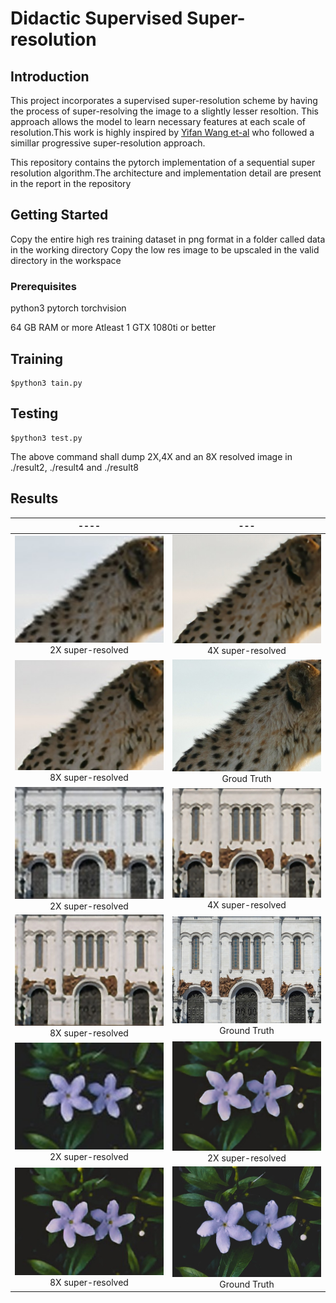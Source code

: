 # Didactic Supervised Super-resolution

## Introduction

This project incorporates a supervised super-resolution scheme by having the process of super-resolving the image to a slightly lesser resoltion. This approach allows the model to learn necessary features at each scale of resolution.This work is highly inspired by  [Yifan Wang et-al](https://igl.ethz.ch/projects/prosr/) who followed a simillar progressive super-resolution approach.

This repository contains the pytorch implementation of a sequential super resolution algorithm.The architecture and implementation detail are present in the report in the repository

## Getting Started
Copy the entire high res training dataset in png format in a folder called data in the working directory
Copy the low res image to be upscaled in the valid directory in the workspace

### Prerequisites
python3
pytorch
torchvision 

64 GB RAM or more
Atleast 1 GTX 1080ti or better


## Training

```shell
$python3 tain.py
```

## Testing
```shell
$python3 test.py
```
The	above command shall dump 2X,4X and an 8X resolved image in ./result2, ./result4 and ./result8

## Results
|                             ----                             |                             ---                              |
| :----------------------------------------------------------: | :----------------------------------------------------------: |
| <img src="/Assets/image--019.jpg" width ="400">2X super-resolved | <img src="/Assets/image--023.jpg" width ="400">4X super-resolved |
| <img src="/Assets/image--021.jpg" width ="400">8X super-resolved |  <img src="/Assets/image--025.jpg" width ="400">Groud Truth  |
| <img src="/Assets/image--031.jpg" width ="400">2X super-resolved | <img src="/Assets/image--035.jpg" width ="400">4X super-resolved |
| <img src="/Assets/image--033.jpg" width ="400">8X super-resolved | <img src="/Assets/image--037.jpg" width ="400">Ground Truth  |
| <img src="/Assets/image--043.jpg" width ="400">2X super-resolved | <img src="/Assets/image--047.jpg" width ="400">2X super-resolved |
| <img src="/Assets/image--045.jpg" width ="400">8X super-resolved | <img src="/Assets/image--049.jpg" width ="400">Ground Truth  |



